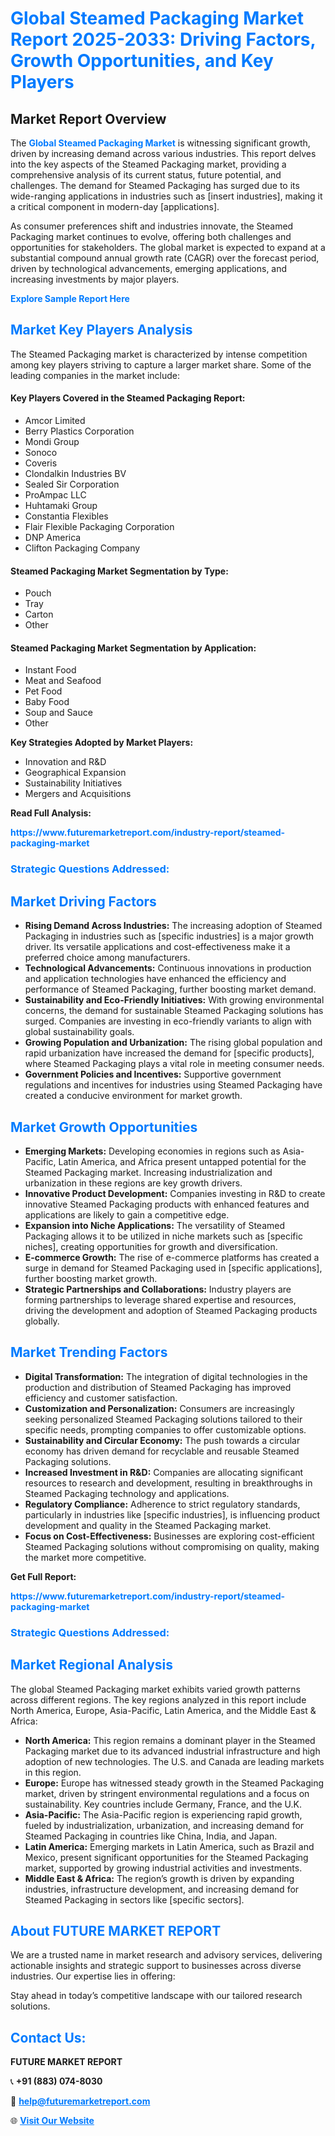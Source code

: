 <h1 style="color: #007BFF;">Global Steamed Packaging Market Report 2025-2033: Driving Factors, Growth Opportunities, and Key Players</h1>

<section id="overview">
<h2>Market Report Overview</h2>
<p>The <a href="https://www.futuremarketreport.com/industry-report/steamed-packaging-market" style="color: #007BFF; text-decoration: none;"><strong>Global Steamed Packaging Market</strong></a> is witnessing significant growth, driven by increasing demand across various industries. This report delves into the key aspects of the Steamed Packaging market, providing a comprehensive analysis of its current status, future potential, and challenges. The demand for Steamed Packaging has surged due to its wide-ranging applications in industries such as [insert industries], making it a critical component in modern-day [applications].</p>
<p>As consumer preferences shift and industries innovate, the Steamed Packaging market continues to evolve, offering both challenges and opportunities for stakeholders. The global market is expected to expand at a substantial compound annual growth rate (CAGR) over the forecast period, driven by technological advancements, emerging applications, and increasing investments by major players.</p>
</section>

<section id="overview">
<p><a href="https://www.futuremarketreport.com/request-sample/reportId=26066" style="color: #007BFF; text-decoration: none;"><strong>Explore Sample Report Here</strong></a></p>
</section>

<section id="key-players">
<h2 style="color: #007BFF;">Market Key Players Analysis</h2>
<p>The Steamed Packaging market is characterized by intense competition among key players striving to capture a larger market share. Some of the leading companies in the market include:</p>
<h4>Key Players Covered in the Steamed Packaging Report:</h4>
<ul><li>Amcor Limited</li><li>Berry Plastics Corporation</li><li>Mondi Group</li><li>Sonoco</li><li>Coveris</li><li>Clondalkin Industries BV</li><li>Sealed Sir Corporation</li><li>ProAmpac LLC</li><li>Huhtamaki Group</li><li>Constantia Flexibles</li><li>Flair Flexible Packaging Corporation</li><li>DNP America</li><li>Clifton Packaging Company</li></ul>
<h4>Steamed Packaging Market Segmentation by Type:</h4>
<ul><li>Pouch</li><li>Tray</li><li>Carton</li><li>Other</li></ul>

<h4>Steamed Packaging Market Segmentation by Application:</h4>
<ul><li>Instant Food</li><li>Meat and Seafood</li><li>Pet Food</li><li>Baby Food</li><li>Soup and Sauce</li><li>Other</li></ul>
<p><strong>Key Strategies Adopted by Market Players:</strong></p>
<ul>
<li>Innovation and R&D</li>
<li>Geographical Expansion</li>
<li>Sustainability Initiatives</li>
<li>Mergers and Acquisitions</li>
</ul>
</section>

<section>
<p><strong>Read Full Analysis: </strong></p><a href="https://www.futuremarketreport.com/industry-report/steamed-packaging-market" style="color: #007BFF; text-decoration: none;"><strong>https://www.futuremarketreport.com/industry-report/steamed-packaging-market</strong></a>
<h3 style="color: #007BFF;">Strategic Questions Addressed:</h3>
</section>

<section id="driving-factors">
<h2 style="color: #007BFF;">Market Driving Factors</h2>
<ul>
<li><strong>Rising Demand Across Industries:</strong> The increasing adoption of Steamed Packaging in industries such as [specific industries] is a major growth driver. Its versatile applications and cost-effectiveness make it a preferred choice among manufacturers.</li>
<li><strong>Technological Advancements:</strong> Continuous innovations in production and application technologies have enhanced the efficiency and performance of Steamed Packaging, further boosting market demand.</li>
<li><strong>Sustainability and Eco-Friendly Initiatives:</strong> With growing environmental concerns, the demand for sustainable Steamed Packaging solutions has surged. Companies are investing in eco-friendly variants to align with global sustainability goals.</li>
<li><strong>Growing Population and Urbanization:</strong> The rising global population and rapid urbanization have increased the demand for [specific products], where Steamed Packaging plays a vital role in meeting consumer needs.</li>
<li><strong>Government Policies and Incentives:</strong> Supportive government regulations and incentives for industries using Steamed Packaging have created a conducive environment for market growth.</li>
</ul>
</section>

<section id="growth-opportunities">
<h2 style="color: #007BFF;">Market Growth Opportunities</h2>
<ul>
<li><strong>Emerging Markets:</strong> Developing economies in regions such as Asia-Pacific, Latin America, and Africa present untapped potential for the Steamed Packaging market. Increasing industrialization and urbanization in these regions are key growth drivers.</li>
<li><strong>Innovative Product Development:</strong> Companies investing in R&D to create innovative Steamed Packaging products with enhanced features and applications are likely to gain a competitive edge.</li>
<li><strong>Expansion into Niche Applications:</strong> The versatility of Steamed Packaging allows it to be utilized in niche markets such as [specific niches], creating opportunities for growth and diversification.</li>
<li><strong>E-commerce Growth:</strong> The rise of e-commerce platforms has created a surge in demand for Steamed Packaging used in [specific applications], further boosting market growth.</li>
<li><strong>Strategic Partnerships and Collaborations:</strong> Industry players are forming partnerships to leverage shared expertise and resources, driving the development and adoption of Steamed Packaging products globally.</li>
</ul>
</section>

<section id="trending-factors">
<h2 style="color: #007BFF;">Market Trending Factors</h2>
<ul>
<li><strong>Digital Transformation:</strong> The integration of digital technologies in the production and distribution of Steamed Packaging has improved efficiency and customer satisfaction.</li>
<li><strong>Customization and Personalization:</strong> Consumers are increasingly seeking personalized Steamed Packaging solutions tailored to their specific needs, prompting companies to offer customizable options.</li>
<li><strong>Sustainability and Circular Economy:</strong> The push towards a circular economy has driven demand for recyclable and reusable Steamed Packaging solutions.</li>
<li><strong>Increased Investment in R&D:</strong> Companies are allocating significant resources to research and development, resulting in breakthroughs in Steamed Packaging technology and applications.</li>
<li><strong>Regulatory Compliance:</strong> Adherence to strict regulatory standards, particularly in industries like [specific industries], is influencing product development and quality in the Steamed Packaging market.</li>
<li><strong>Focus on Cost-Effectiveness:</strong> Businesses are exploring cost-efficient Steamed Packaging solutions without compromising on quality, making the market more competitive.</li>
</ul>
</section>

<section>
<p><strong>Get Full Report: </strong></p><a href="https://www.futuremarketreport.com/industry-report/steamed-packaging-market" style="color: #007BFF; text-decoration: none;"><strong>https://www.futuremarketreport.com/industry-report/steamed-packaging-market</strong></a>
<h3 style="color: #007BFF;">Strategic Questions Addressed:</h3>
</section>


<section id="regional-analysis">
<h2 style="color: #007BFF;">Market Regional Analysis</h2>
<p>The global Steamed Packaging market exhibits varied growth patterns across different regions. The key regions analyzed in this report include North America, Europe, Asia-Pacific, Latin America, and the Middle East & Africa:</p>
<ul>
<li><strong>North America:</strong> This region remains a dominant player in the Steamed Packaging market due to its advanced industrial infrastructure and high adoption of new technologies. The U.S. and Canada are leading markets in this region.</li>
<li><strong>Europe:</strong> Europe has witnessed steady growth in the Steamed Packaging market, driven by stringent environmental regulations and a focus on sustainability. Key countries include Germany, France, and the U.K.</li>
<li><strong>Asia-Pacific:</strong> The Asia-Pacific region is experiencing rapid growth, fueled by industrialization, urbanization, and increasing demand for Steamed Packaging in countries like China, India, and Japan.</li>
<li><strong>Latin America:</strong> Emerging markets in Latin America, such as Brazil and Mexico, present significant opportunities for the Steamed Packaging market, supported by growing industrial activities and investments.</li>
<li><strong>Middle East & Africa:</strong> The region’s growth is driven by expanding industries, infrastructure development, and increasing demand for Steamed Packaging in sectors like [specific sectors].</li>
</ul>
</section>

<footer>
<h2 style="color: #007BFF;">About FUTURE MARKET REPORT</h2>
<p>We are a trusted name in market research and advisory services, delivering actionable insights and strategic support to businesses across diverse industries. Our expertise lies in offering:</p>

<p>Stay ahead in today’s competitive landscape with our tailored research solutions.</p>

<h2 style="color: #007BFF;">Contact Us:</h2>
<p><strong>FUTURE MARKET REPORT</strong></p>
<p>📞 <strong>+91 (883) 074-8030</strong></p>
<p>📧 <strong><a href="mailto:help@futuremarketreport.com" style="color: #007BFF;">help@futuremarketreport.com</a></strong></p>
<p>🌐 <strong><a href="https://www.futuremarketreport.com/" style="color: #007BFF;">Visit Our Website</a></strong></p>
</footer>